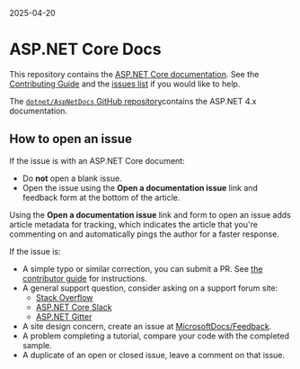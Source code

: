 2025-04-20

# ASP.NET Core Docs

This repository contains the [ASP.NET Core documentation](https://learn.microsoft.com/aspnet/core/introduction-to-aspnet-core). See the [Contributing Guide](CONTRIBUTING.md) and the [issues list](https://github.com/dotnet/AspNetCore.Docs/issues) if you would like to help.

The [`dotnet/AspNetDocs` GitHub repository](https://github.com/dotnet/AspNetDocs)contains the ASP.NET 4.x documentation.

## How to open an issue

If the issue is with an ASP.NET Core document:

* Do **not** open a blank issue.
* Open the issue using the **Open a documentation issue** link and feedback form at the bottom of the article. 

Using the **Open a documentation issue** link and form to open an issue adds article metadata for tracking, which indicates the article that you're commenting on and automatically pings the author for a faster response.

If the issue is:

* A simple typo or similar correction, you can submit a PR. See [the contributor guide](https://docs.microsoft.com/contribute/#quick-edits-to-existing-documents) for instructions.
* A general support question, consider asking on a support forum site:
  * [Stack Overflow](https://stackoverflow.com/questions/tagged/asp.net-core)
  * [ASP.NET Core Slack](https://aspnetcore.slack.com/join/shared_invite/zt-1mv5487zb-EOZxJ1iqb0A0ajowEbxByQ#/shared-invite/email)
  * [ASP.NET Gitter](https://gitter.im/aspnet/Home)
* A site design concern, create an issue at [MicrosoftDocs/Feedback](https://github.com/MicrosoftDocs/Feedback/issues/new/choose).
* A problem completing a tutorial, compare your code with the completed sample.
* A duplicate of an open or closed issue, leave a comment on that issue.
